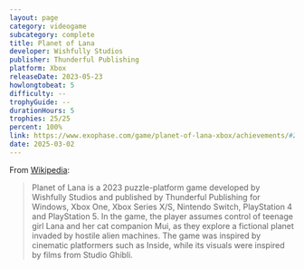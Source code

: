 ```yaml
---
layout: page
category: videogame
subcategory: complete
title: Planet of Lana
developer: Wishfully Studios
publisher: Thunderful Publishing
platform: Xbox
releaseDate: 2023-05-23
howlongtobeat: 5
difficulty: --
trophyGuide: --
durationHours: 5
trophies: 25/25
percent: 100%
link: https://www.exophase.com/game/planet-of-lana-xbox/achievements/#2209141
date: 2025-03-02
---
```


From [Wikipedia](https://en.wikipedia.org/wiki/Planet_of_Lana):

> Planet of Lana is a 2023 puzzle-platform game developed by Wishfully Studios and published by Thunderful Publishing for Windows, Xbox One, Xbox Series X/S, Nintendo Switch, PlayStation 4 and PlayStation 5. In the game, the player assumes control of teenage girl Lana and her cat companion Mui, as they explore a fictional planet invaded by hostile alien machines. The game was inspired by cinematic platformers such as Inside, while its visuals were inspired by films from Studio Ghibli.
